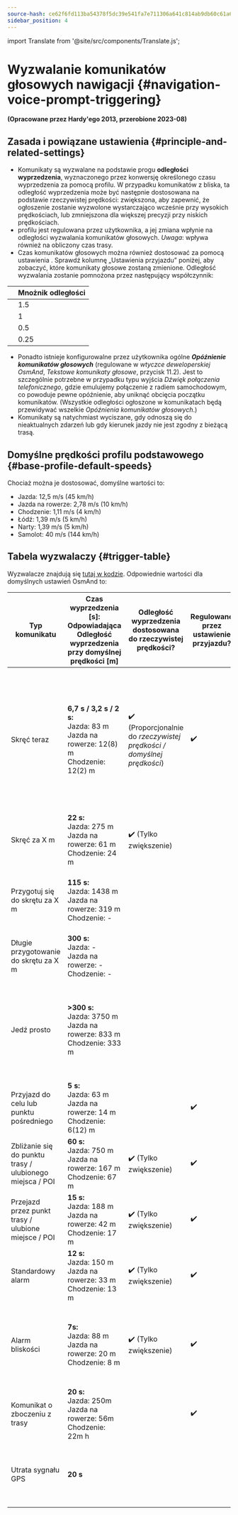 ```yaml
---
source-hash: ce62f6fd113ba54378f5dc39e541fa7e711306a641c814ab9db60c61a6c63dd1
sidebar_position: 4
---
```

import Translate from '@site/src/components/Translate.js';


# Wyzwalanie komunikatów głosowych nawigacji {#navigation-voice-prompt-triggering}

                               
**(Opracowane przez Hardy'ego 2013, przerobione 2023-08)**
## Zasada i powiązane ustawienia {#principle-and-related-settings}
* Komunikaty są wyzwalane na podstawie progu **odległości wyprzedzenia**, wyznaczonego przez konwersję określonego czasu wyprzedzenia za pomocą **_<Translate android="true" ids="default_speed_setting_title" />_** profilu. W przypadku komunikatów z bliska, ta odległość wyprzedzenia może być następnie dostosowana na podstawie rzeczywistej prędkości: zwiększona, aby zapewnić, że ogłoszenie zostanie wyzwolone wystarczająco wcześnie przy wysokich prędkościach, lub zmniejszona dla większej precyzji przy niskich prędkościach.
* **_<Translate android="true" ids="default_speed_setting_title" />_** profilu jest regulowana przez użytkownika, a jej zmiana wpłynie na odległości wyzwalania komunikatów głosowych.
*Uwaga*: _<Translate android="true" ids="default_speed_setting_title" />_ wpływa również na obliczony czas trasy.
* Czas komunikatów głosowych można również dostosować za pomocą ustawienia **_<Translate android="true" ids="arrival_distance" />_**. Sprawdź kolumnę „Ustawienia przyjazdu” poniżej, aby zobaczyć, które komunikaty głosowe zostaną zmienione. Odległość wyzwalania zostanie pomnożona przez następujący współczynnik:

**<Translate android="true" ids="arrival_distance" />** | Mnożnik odległości
--- | --- 
**<Translate android="true" ids="arrival_distance_factor_early" />** | 1.5
**<Translate android="true" ids="arrival_distance_factor_normally" />** | 1
**<Translate android="true" ids="arrival_distance_factor_late" />** | 0.5
**<Translate android="true" ids="arrival_distance_factor_at_last" />** | 0.25
* Ponadto istnieje konfigurowalne przez użytkownika ogólne **_Opóźnienie komunikatów głosowych_** (regulowane w _wtyczce deweloperskiej OsmAnd_, _Tekstowe komunikaty głosowe_, przycisk 11.2). Jest to szczególnie potrzebne w przypadku typu wyjścia _Dźwięk połączenia telefonicznego_, gdzie emulujemy połączenie z radiem samochodowym, co powoduje pewne opóźnienie, aby uniknąć obcięcia początku komunikatów. (Wszystkie odległości ogłoszone w komunikatach będą przewidywać wszelkie _Opóźnienia komunikatów głosowych_.)
* Komunikaty są natychmiast wyciszane, gdy odnoszą się do nieaktualnych zdarzeń lub gdy kierunek jazdy nie jest zgodny z bieżącą trasą.

## Domyślne prędkości profilu podstawowego {#base-profile-default-speeds}
Chociaż można je dostosować, domyślne wartości to:
* Jazda: 12,5 m/s (45 km/h)
* Jazda na rowerze: 2,78 m/s (10 km/h)
* Chodzenie: 1,11 m/s (4 km/h)
* Łódź: 1,39 m/s (5 km/h)
* Narty: 1,39 m/s (5 km/h)
* Samolot: 40 m/s (144 km/h)

## Tabela wyzwalaczy {#trigger-table}

Wyzwalacze znajdują się [tutaj w kodzie](https://github.com/osmandapp/OsmAnd/blob/master/OsmAnd/src/net/osmand/plus/routing/data/AnnounceTimeDistances.java#L65). Odpowiednie wartości dla domyślnych ustawień OsmAnd to:

Typ komunikatu | Czas wyprzedzenia [s]:<br/>Odpowiadająca<br/>Odległość wyprzedzenia przy domyślnej prędkości [m] | Odległość wyprzedzenia dostosowana do rzeczywistej prędkości? | Regulowane przez ustawienie przyjazdu? | Komentarz |
--- | --- | --- | --- | --- |
Skręć teraz | **6,7 s / 3,2 s / 2 s:**<br/>Jazda: 83 m<br/>Jazda na rowerze: 12(8) m<br/>Chodzenie: 12(2) m | :heavy_check_mark: (Proporcjonalnie do *rzeczywistej prędkości / domyślnej prędkości*) | :heavy_check_mark: | Czas wyprzedzenia (heurystycznie) = _max(8, sqrt(Domyślna prędkość * 3,6))_. Odpowiadająca odległość wyprzedzenia jest zaokrąglana w dół do 12 m, aby uwzględnić niedokładność pozycji. |
Skręć za X m | **22 s:**<br/>Jazda: 275 m<br/>Jazda na rowerze: 61 m<br/>Chodzenie: 24 m | :heavy_check_mark: (Tylko zwiększenie) |  | Pominięte, jeśli < 15 s przed zakrętem |
Przygotuj się do skrętu za X m | **115 s:**<br/>Jazda: 1438 m<br/>Jazda na rowerze: 319 m<br/>Chodzenie: - |  |  | Pominięte, jeśli < 150 m przed „Skręć za”, pominięte dla _Domyślnej prędkości_ < 8 km/h |
Długie przygotowanie do skrętu za X m | **300 s:**<br/>Jazda: -<br/>Jazda na rowerze: -<br/>Chodzenie: - |  |  | Pominięte dla _Domyślnej prędkości_ < 108 km/h |
Jedź prosto | **>300 s:**<br/>Jazda: 3750 m<br/>Jazda na rowerze: 833 m<br/>Chodzenie: 333 m | | | Odtwarzane po obliczeniu trasy, jeśli nie ma innych komunikatów, lub po zakręcie, jeśli następny zakręt jest dalej niż _Długie przygotowanie_ |
Przyjazd do celu lub punktu pośredniego | **5 s:**<br/>Jazda: 63 m<br/>Jazda na rowerze: 14 m<br/>Chodzenie: 6(12) m | |:heavy_check_mark: | Minimum 12 m |
Zbliżanie się do punktu trasy / ulubionego miejsca / POI | **60 s:**<br/>Jazda: 750 m<br/>Jazda na rowerze: 167 m<br/>Chodzenie: 67 m | :heavy_check_mark: (Tylko zwiększenie) | :heavy_check_mark: | Ograniczone do maks. 1 punktu na raz |
Przejazd przez punkt trasy / ulubione miejsce / POI | **15 s:**<br/>Jazda: 188 m<br/>Jazda na rowerze: 42 m<br/>Chodzenie: 17 m | :heavy_check_mark: (Tylko zwiększenie) | :heavy_check_mark: | Ograniczone do maks. 3 punktów na raz |
Standardowy alarm | **12 s:**<br/>Jazda: 150 m<br/>Jazda na rowerze: 33 m<br/>Chodzenie: 13 m | :heavy_check_mark: (Tylko zwiększenie) | :heavy_check_mark: |
Alarm bliskości | **7s:**<br/> Jazda: 88 m<br/>Jazda na rowerze: 20 m<br/>Chodzenie: 8 m | :heavy_check_mark: (Tylko zwiększenie) | :heavy_check_mark: | _Uspokojenie ruchu_ używa alarmu _Przejazd_ dla komunikatu o zbliżaniu się i filtruje duplikaty w tym promieniu |
Komunikat o zboczeniu z trasy | **20 s:**<br/>Jazda: 250m<br/>Jazda na rowerze: 56m<br/>Chodzenie: 22m h| | :heavy_check_mark: | Można wyłączyć |
Utrata sygnału GPS | **20 s** | | | Odtwarzane po utracie sygnału GPS na >= 20 s i nie było to spowodowane działaniem użytkownika. |